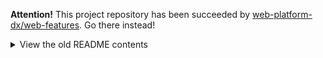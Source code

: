 
**Attention!** This project repository has been succeeded by [web-platform-dx/web-features](https://github.com/web-platform-dx/web-features). Go there instead!

<details>

<summary>View the old README contents</summary>

# Common web platform feature representation mockup (WIP)

This is a mock up of a way of defining web platform features based on support in different browsers. It has lots of missing pieces, including tools, an output format, and much more besides. This is meant to illustrate some ideas in a Google Doc; don't rely on it for anything at this point.

To learn more about this project, examine two key areas:

## Feature group authoring

- Read `web-platform-features/array.json`, `web-platform-features/array.2022.json`, `web-platform-features/array-grouping.json`, and `web-platform-features/array-relative-indexing.json` to see one possible future for how feature groups may relate to each other.

- Read `web-platform-features/temporal.json` to see some of the challenges and quirks of tracking _future_ feature groups.

- Read `web-platform-features/consensus-web-2023.json` to see how this approach might be used to version the entire web platform.

- Read `base.schema.json` to see how we might enforce the format of group files.

## Constructing data from these groups

- Read `query-results/bcd/javascript.builtins.Array*.json` to see how we might query and summarize data found in external data sources, such as [mdn/browser-compat-data](https://github.com/mdn/browser-compat-data).

- Read `query-results/array*.json` to learn how we might combine data from multiple queries together, in the group output.

</details>
